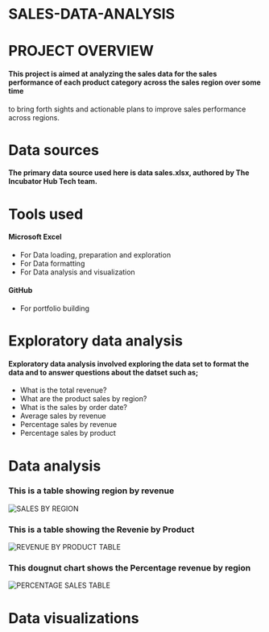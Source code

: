 # SALES-DATA-ANALYSIS


# PROJECT OVERVIEW
#### This project is aimed at analyzing the sales data for the sales performance of each product category across the sales region over some time
to bring forth sights and actionable plans to improve sales performance across regions.

# Data sources
#### The primary data source used here is data sales.xlsx,  authored by The Incubator Hub Tech team.


# Tools used
#### Microsoft Excel
- For Data loading, preparation and exploration
- For Data formatting
- For Data analysis and visualization

#### GitHub
-  For portfolio building

 
# Exploratory data analysis
#### Exploratory data analysis involved exploring the data set to format the data and to answer questions about the datset such as;
- What is the total revenue?
- What are the product sales by region?
- What is the sales by order date?
- Average sales by revenue
- Percentage sales by revenue
- Percentage sales by product


# Data analysis
### This is a table showing region by revenue
![SALES BY REGION](https://github.com/user-attachments/assets/61f46477-13bb-461c-bc3e-164e6a48b018)






### This is a table showing the Revenie by Product
![REVENUE BY PRODUCT TABLE](https://github.com/user-attachments/assets/9bccb804-fc30-4f74-8cc8-9582d409cc66)




### This dougnut chart shows the Percentage revenue by region
![PERCENTAGE SALES TABLE](https://github.com/user-attachments/assets/6cc166a5-a545-45aa-a230-d4b9287c49aa)






# Data visualizations 













